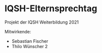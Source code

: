 # IQSH-Elternsprechtag

Projekt der IQSH Weiterbildung 2021

Mitwirkende:
  * Sebastian Fischer
  * Thilo Wünscher 2

